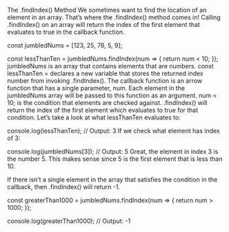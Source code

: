 The .findIndex() Method
We sometimes want to find the location of an element in an array. That’s where the .findIndex() method comes in! Calling .findIndex() on an array will return the index of the first element that evaluates to true in the callback function.

const jumbledNums = [123, 25, 78, 5, 9];

const lessThanTen = jumbledNums.findIndex(num => {
  return num < 10;
});
jumbledNums is an array that contains elements that are numbers.
const lessThanTen = declares a new variable that stores the returned index number from invoking .findIndex().
The callback function is an arrow function that has a single parameter, num. Each element in the jumbledNums array will be passed to this function as an argument.
num < 10; is the condition that elements are checked against. .findIndex() will return the index of the first element which evaluates to true for that condition.
Let’s take a look at what lessThanTen evaluates to:

console.log(lessThanTen); // Output: 3
If we check what element has index of 3:

console.log(jumbledNums[3]); // Output: 5
Great, the element in index 3 is the number 5. This makes sense since 5 is the first element that is less than 10.

If there isn’t a single element in the array that satisfies the condition in the callback, then .findIndex() will return -1.

const greaterThan1000 = jumbledNums.findIndex(num => {
  return num > 1000;
});

console.log(greaterThan1000); // Output: -1
